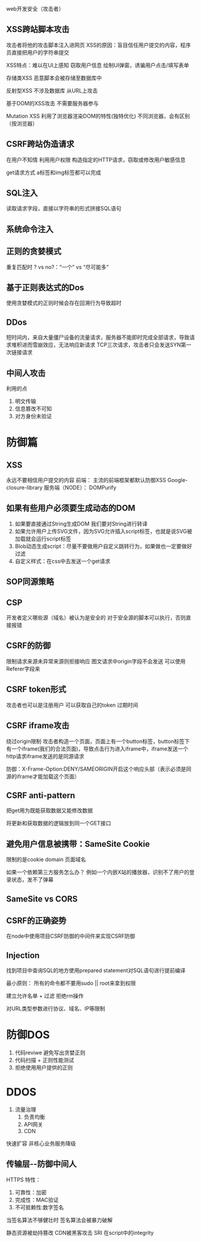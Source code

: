 web开发安全（攻击者）

## XSS跨站脚本攻击
攻击者将他的攻击脚本注入进网页
XSS的原因：盲目信任用户提交的内容，程序员直接把用户的字符串提交

XSS特点：难以在UI上感知
窃取用户信息
绘制UI弹窗，诱骗用户点击/填写表单


存储类XSS
恶意脚本会被存储至数据库中

反射型XSS
不涉及数据库 从URL上攻击

基于DOM的XSS攻击
不需要服务器参与

Mutation XSS 
利用了浏览器渲染DOM的特性(独特优化)
不同浏览器，会有区别（按浏览器）


## CSRF跨站伪造请求
在用户不知情
利用用户权限
构造指定的HTTP请求，窃取或修改用户敏感信息


get请求方式 a标签和img标签都可以完成


## SQL注入
读取请求字段，直接以字符串的形式拼接SQL语句


## 系统命令注入


## 正则的贪婪模式
重复匹配时 ? vs no?：“一个” vs “尽可能多”

## 基于正则表达式的Dos
使用贪婪模式的正则时候会存在回溯行为导致超时

## DDos
短时间内，来自大量僵尸设备的流量请求，服务器不能即时完成全部请求，导致请求堆积进而雪崩效应，无法响应新请求
TCP三次请求，攻击者只会发送SYN第一次链接请求


## 中间人攻击
利用的点
1. 明文传输
2. 信息篡改不可知
3. 对方身份未验证



# 防御篇

##  XSS
永远不要相信用户提交的内容
前端：
主流的前端框架都默认防御XSS
Google-closure-library
服务端（NODE）：
DOMPurify

## 如果有些用户必须要生成动态的DOM
1. 如果要直接通过String生成DOM 我们要对String进行转译
2. 如果允许用户上传SVG文件，因为SVG允许插入script标签，也就是说SVG被加载就会运行script标签
3. Blob动态生成script：尽量不要做用户自定义跳转行为，如果做也一定要做好过滤
4. 自定义样式：在css中去发送一个get请求

## SOP同源策略


## CSP
开发者定义哪些源（域名）被认为是安全的
对于安全源的脚本可以执行，否则直接报错


## CSRF的防御
限制请求来源未异常来源则拒接响应
图文请求中origin字段不会发送
可以使用Referer字段来

## CSRF token形式
攻击者也可以是注册用户 可以获取自己的token
过期时间


## CSRF iframe攻击
绕过origin限制
攻击者构造一个页面，页面上有一个button标签，button标签下有一个iframe(我们的合法页面)，导致点击行为进入iframe中，iframe发送一个http请求iframe发送的是同源请求

防御：X-Frame-Option:DENY/SAMEORIGIN开启这个响应头部（表示必须是同源的iframe才能加载这个页面）


## CSRF anti-pattern
把get用为既能获取数据又能修改数据

将更新和获取数据的逻辑放到同一个GET接口


## 避免用户信息被携带：SameSite Cookie

限制的是cookie domain 页面域名

如果一个依赖第三方服务怎么办？
例如一个内嵌X站的播放器，识别不了用户的登录状态，发不了弹幕


## SameSite vs CORS


## CSRF的正确姿势
在node中使用项目CSRF防御的中间件来实现CSRF防御

## Injection
找到项目中查询SQL的地方使用prepared statement对SQL语句进行提前编译

最小原则：
所有的命令都不要用sudo || root来拿到权限

建立允许名单 + 过滤
拒绝rm操作

对URL类型参数进行协议、域名、IP等限制


# 防御DOS
1. 代码reviwe 避免写出贪婪正则
2. 代码扫描 + 正则性能测试
3. 拒绝使用用户提供的正则

# DDOS
1. 流量治理
    1. 负责均衡
    2. API网关
    3. CDN

快速扩容
非核心业务服务降级

## 传输层--防御中间人
HTTPS 特性：
1. 可靠性：加密
2. 完成性：MAC验证
3. 不可抵赖性:数字签名


当签名算法不够健壮时 签名算法会被暴力破解


静态资源被劫持篡改 CDN被黑客攻击
SRI
在script中的integrity